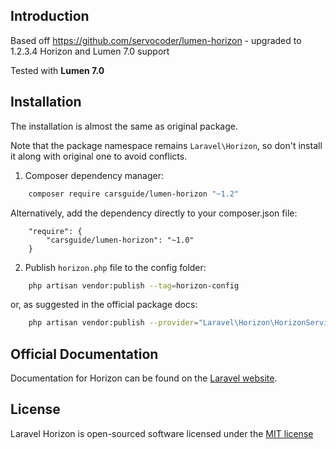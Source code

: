 ## Introduction

Based off https://github.com/servocoder/lumen-horizon - upgraded to 1.2.3.4 Horizon and Lumen 7.0 support

Tested with **Lumen 7.0**

## Installation

The installation is almost the same as original package.

Note that the package namespace remains `Laravel\Horizon`, so don't install it along with original one to avoid conflicts.  

1. Composer dependency manager:

```bash
    composer require carsguide/lumen-horizon "~1.2"
```

Alternatively, add the dependency directly to your composer.json file:

```
    "require": {
        "carsguide/lumen-horizon": "~1.0"
    }
```

2. Publish `horizon.php` file to the config folder:

```bash
    php artisan vendor:publish --tag=horizon-config
```

or, as suggested in the official package docs:

```bash
    php artisan vendor:publish --provider="Laravel\Horizon\HorizonServiceProvider"
```


## Official Documentation

Documentation for Horizon can be found on the [Laravel website](http://laravel.com/docs/master/horizon).


## License

Laravel Horizon is open-sourced software licensed under the [MIT license](http://opensource.org/licenses/MIT)
